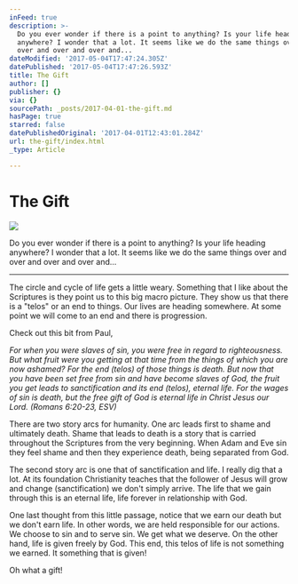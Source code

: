 ```yaml
---
inFeed: true
description: >-
  Do you ever wonder if there is a point to anything? Is your life heading
  anywhere? I wonder that a lot. It seems like we do the same things over and
  over and over and over and...
dateModified: '2017-05-04T17:47:24.305Z'
datePublished: '2017-05-04T17:47:26.593Z'
title: The Gift
author: []
publisher: {}
via: {}
sourcePath: _posts/2017-04-01-the-gift.md
hasPage: true
starred: false
datePublishedOriginal: '2017-04-01T12:43:01.284Z'
url: the-gift/index.html
_type: Article

---
```

# The Gift
![](https://the-grid-user-content.s3-us-west-2.amazonaws.com/f2cb90a4-e7cb-44bb-8849-aef9376b1889.jpg)

Do you ever wonder if there is a point to anything? Is your life heading anywhere? I wonder that a lot. It seems like we do the same things over and over and over and over and...

---

The circle and cycle of life gets a little weary. Something that I like about the Scriptures is they point us to this big macro picture. They show us that there is a "telos" or an end to things. Our lives are heading somewhere. At some point we will come to an end and there is progression.

Check out this bit from Paul,

_For when you were slaves of sin, you were free in regard to righteousness. But what fruit were you getting at that time from the things of which you are now ashamed? For the end (telos) of those things is death. But now that you have been set free from sin and have become slaves of God, the fruit you get leads to sanctification and its end (telos), eternal life. For the wages of sin is death, but the free gift of God is eternal life in Christ Jesus our Lord. (Romans 6:20-23, ESV)_

There are two story arcs for humanity. One arc leads first to shame and ultimately death. Shame that leads to death is a story that is carried throughout the Scriptures from the very beginning. When Adam and Eve sin they feel shame and then they experience death, being separated from God.

The second story arc is one that of sanctification and life. I really dig that a lot. At its foundation Christianity teaches that the follower of Jesus will grow and change (sanctification) we don't simply arrive. The life that we gain through this is an eternal life, life forever in relationship with God.

One last thought from this little passage, notice that we earn our death but we don't earn life. In other words, we are held responsible for our actions. We choose to sin and to serve sin. We get what we deserve. On the other hand, life is given freely by God. This end, this telos of life is not something we earned. It something that is given!

Oh what a gift!